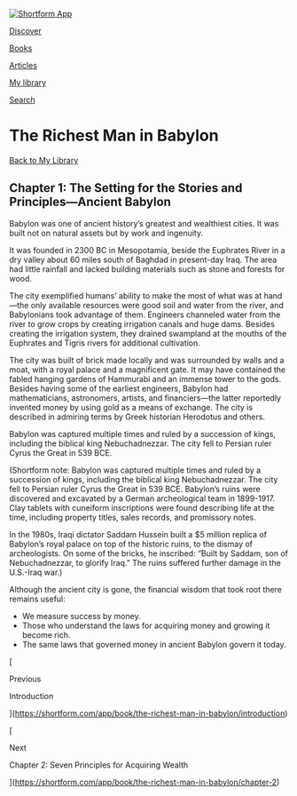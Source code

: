[![Shortform App](https://shortform.com/img/logo-dark.70c1b072.svg)](https://shortform.com/app)

[Discover](https://shortform.com/app)

[Books](https://shortform.com/app/books)

[Articles](https://shortform.com/app/articles)

[My library](https://shortform.com/app/library)

[Search](https://shortform.com/app/search)

# The Richest Man in Babylon

[Back to My Library](https://shortform.com/app/library)

## Chapter 1: The Setting for the Stories and Principles—Ancient Babylon

Babylon was one of ancient history’s greatest and wealthiest cities. It was built not on natural assets but by work and ingenuity.

It was founded in 2300 BC in Mesopotamia, beside the Euphrates River in a dry valley about 60 miles south of Baghdad in present-day Iraq. The area had little rainfall and lacked building materials such as stone and forests for wood.

The city exemplified humans’ ability to make the most of what was at hand—the only available resources were good soil and water from the river, and Babylonians took advantage of them. Engineers channeled water from the river to grow crops by creating irrigation canals and huge dams. Besides creating the irrigation system, they drained swampland at the mouths of the Euphrates and Tigris rivers for additional cultivation.

The city was built of brick made locally and was surrounded by walls and a moat, with a royal palace and a magnificent gate. It may have contained the fabled hanging gardens of Hammurabi and an immense tower to the gods. Besides having some of the earliest engineers, Babylon had mathematicians, astronomers, artists, and financiers—the latter reportedly invented money by using gold as a means of exchange. The city is described in admiring terms by Greek historian Herodotus and others.

Babylon was captured multiple times and ruled by a succession of kings, including the biblical king Nebuchadnezzar. The city fell to Persian ruler Cyrus the Great in 539 BCE.

(Shortform note: Babylon was captured multiple times and ruled by a succession of kings, including the biblical king Nebuchadnezzar. The city fell to Persian ruler Cyrus the Great in 539 BCE. Babylon’s ruins were discovered and excavated by a German archeological team in 1899-1917. Clay tablets with cuneiform inscriptions were found describing life at the time, including property titles, sales records, and promissory notes.

In the 1980s, Iraqi dictator Saddam Hussein built a $5 million replica of Babylon’s royal palace on top of the historic ruins, to the dismay of archeologists. On some of the bricks, he inscribed: “Built by Saddam, son of Nebuchadnezzar, to glorify Iraq.” The ruins suffered further damage in the U.S.-Iraq war.)

Although the ancient city is gone, the financial wisdom that took root there remains useful:

- We measure success by money.
- Those who understand the laws for acquiring money and growing it become rich.
- The same laws that governed money in ancient Babylon govern it today.

[

Previous

Introduction

](https://shortform.com/app/book/the-richest-man-in-babylon/introduction)

[

Next

Chapter 2: Seven Principles for Acquiring Wealth

](https://shortform.com/app/book/the-richest-man-in-babylon/chapter-2)